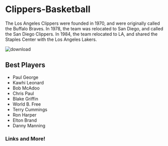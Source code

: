 # Clippers-Basketball
The Los Angeles Clippers were founded in 1970, and were originally called the Buffalo Braves. 
In 1978, the team was relocated to San Diego, and called the San Diego Clippers.
In 1984, the team relocated to LA, and shared the Staples Center with the Los Angeles Lakers.

![download](https://user-images.githubusercontent.com/114511476/193726929-0a6077e4-ef42-4f2e-957f-eae63b9dd8f1.jpg)

     
## Best Players 
- Paul George
- Kawhi Leonard
- Bob McAdoo
- Chris Paul
- Blake Griffin
- World B. Free
- Terry Cummings
- Ron Harper
- Elton Brand
- Danny Manning


### Links and More!
